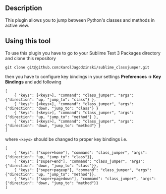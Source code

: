 Description
---------------

This plugin allows you to jump between Python's classes and methods in active view.


Using this tool
---------------

To use this plugin you have to go to your Sublime Text 3 Packages directory
and clone this repository

```
git clone git@github.com:KarolJagodzinski/sublime_classjumper.git
```

then you have to configure key bindings in your settings
**Preferences -> Key Bindings** and add following

```
[
    { "keys": [<keys>], "command": "class_jumper", "args": {"direction": "up, "jump_to": "class"} },
    { "keys": [<keys>], "command": "class_jumper", "args": {"direction": "down, "jump_to": "class"} }
    { "keys": [<keys>], "command": "class_jumper", "args": {"direction": "up, "jump_to": "method"} },
    { "keys": [<keys>], "command": "class_jumper", "args": {"direction": "down, "jump_to": "method"} }
]
```

where `<keys>` should be changed to proper key bindings i.e.
```
[
    { "keys": ["super+home"], "command": "class_jumper", "args": {"direction": "up, "jump_to": "class"}},
    { "keys": ["super+end"], "command": "class_jumper", "args": {"direction": "down, "jump_to": "class"}},
    { "keys": ["super+pageup"], "command": "class_jumper", "args": {"direction": "up, "jump_to": "method"}},
    { "keys": ["super+pagedown"], "command": "class_jumper", "args": {"direction": "down, "jump_to": "method"}}
]
```
